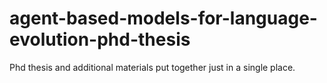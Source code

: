 # agent-based-models-for-language-evolution-phd-thesis
Phd thesis and additional materials put together just in a single place.
